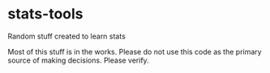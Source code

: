 # stats-tools
Random stuff created to learn stats

Most of this stuff is in the works. Please do not use this code as the primary source of making decisions. Please verify.

